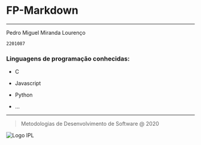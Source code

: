 # FP-Markdown

---

Pedro Miguel Miranda Lourenço

`2201087`

### Linguagens de programação conhecidas:

* C

* Javascript
* Python
* ...

---

> Metodologias de Desenvolvimento de Software @ 2020

![Logo IPL](https://www.ipleiria.pt/wp-content/themes/ipleiria/img/logo_ipl_header.png) 

